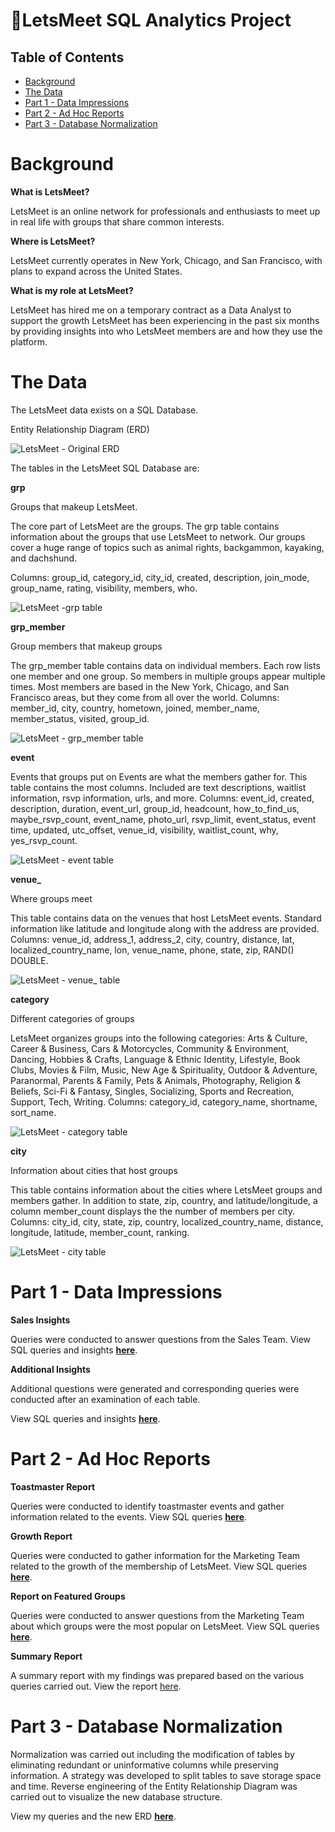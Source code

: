 # 🤝LetsMeet SQL Analytics Project
## Table of Contents
- [Background](#background)
- [The Data](#the-data)
- [Part 1 - Data Impressions](#part-1---data-impressions)
- [Part 2 - Ad Hoc Reports](#part-2---ad-hoc-reports)
- [Part 3 - Database Normalization](#part-3---database-normalization)

# Background
**What is LetsMeet?**

LetsMeet is an online network for professionals and enthusiasts to meet up in real life with groups that share common interests.

**Where is LetsMeet?**

LetsMeet currently operates in New York, Chicago, and San Francisco, with plans to expand across the United States.

**What is my role at LetsMeet?**

LetsMeet has hired me on a temporary contract as a Data Analyst to support the growth LetsMeet has been experiencing in the past six months by providing insights into who LetsMeet members are and how they use the platform.

# The Data

The LetsMeet data exists on a SQL Database.

Entity Relationship Diagram (ERD)

![LetsMeet - Original ERD](https://user-images.githubusercontent.com/95842597/185205075-f37b6b65-8fed-4e9f-875c-444ede8a5f55.png)

The tables in the LetsMeet SQL Database are:

**grp** 

Groups that makeup LetsMeet.

The core part of LetsMeet are the groups. The grp table contains information about the groups
that use LetsMeet to network. Our groups cover a huge range of topics such as animal rights,
backgammon, kayaking, and dachshund.

Columns: group_id, category_id, city_id, created, description, join_mode, group_name, rating,
visibility, members, who.

![LetsMeet -grp table](https://user-images.githubusercontent.com/95842597/185206191-38ff9ce0-f023-4a8a-bbbd-14100c6c53cf.png)

**grp_member** 

Group members that makeup groups

The grp_member table contains data on individual members. Each row lists one member and one
group. So members in multiple groups appear multiple times. Most members are based in the
New York, Chicago, and San Francisco areas, but they come from all over the world.
Columns: member_id, city, country, hometown, joined, member_name, member_status, visited,
group_id.

![LetsMeet - grp_member table](https://user-images.githubusercontent.com/95842597/185206257-2b16c3a0-a907-4db7-9f9c-80a248485857.png)

**event** 

Events that groups put on
Events are what the members gather for. This table contains the most columns. Included are text
descriptions, waitlist information, rsvp information, urls, and more.
Columns: event_id, created, description, duration, event_url, group_id, headcount, how_to_find_us,
maybe_rsvp_count, event_name, photo_url, rsvp_limit, event_status, event time, updated,
utc_offset, venue_id, visibility, waitlist_count, why, yes_rsvp_count.

![LetsMeet - event table](https://user-images.githubusercontent.com/95842597/185206303-c1d98970-c546-41b6-9cc7-0fb0f3a9faf7.png)

**venue_** 

Where groups meet

This table contains data on the venues that host LetsMeet events. Standard information like
latitude and longitude along with the address are provided.
Columns: venue_id, address_1, address_2, city, country, distance, lat, localized_country_name, lon,
venue_name, phone, state, zip, RAND() DOUBLE.

![LetsMeet - venue_ table](https://user-images.githubusercontent.com/95842597/185206342-383e2152-700e-4700-ba80-1cba39201fda.png)

**category** 

Different categories of groups

LetsMeet organizes groups into the following categories: Arts & Culture, Career & Business, Cars &
Motorcycles, Community & Environment, Dancing, Hobbies & Crafts, Language & Ethnic Identity,
Lifestyle, Book Clubs, Movies & Film, Music, New Age & Spirituality, Outdoor & Adventure,
Paranormal, Parents & Family, Pets & Animals, Photography, Religion & Beliefs, Sci-Fi & Fantasy,
Singles, Socializing, Sports and Recreation, Support, Tech, Writing.
Columns: category_id, category_name, shortname, sort_name.

![LetsMeet - category table](https://user-images.githubusercontent.com/95842597/185206419-9d591751-c6b5-4dcb-99b5-75e6eb31fcfa.png)

**city** 

Information about cities that host groups

This table contains information about the cities where LetsMeet groups and members gather. In
addition to state, zip, country, and latitude/longitude, a column member_count displays the
the number of members per city.
Columns: city_id, city, state, zip, country, localized_country_name, distance, longitude, latitude,
member_count, ranking.

![LetsMeet  - city table](https://user-images.githubusercontent.com/95842597/185206479-ebd88954-e63a-4119-a387-3663d1190a1d.png)

# Part 1 - Data Impressions

**Sales Insights**

Queries were conducted to answer questions from the Sales Team. View SQL queries and insights **[here](https://github.com/mbellamybb/LetsMeet_SQL_Analytics_Project/tree/main/Project%2C%20Part%201%20-%20Data%20Impressions)**.

**Additional Insights**

Additional questions were generated and corresponding queries were conducted after an examination of each table.

View SQL queries and insights **[here](https://github.com/mbellamybb/LetsMeet_SQL_Analytics_Project/tree/main/Project%2C%20Part%201%20-%20Data%20Impressions)**.

# Part 2 - Ad Hoc Reports

**Toastmaster Report**

Queries were conducted to identify toastmaster events and gather information related to the events. View SQL queries **[here](https://github.com/mbellamybb/LetsMeet_SQL_Analytics_Project/tree/main/Project%2C%20Part%202%20-%20Ad%20Hoc%20Reports)**.

**Growth Report**

Queries were conducted to gather information for the Marketing Team related to the growth of the membership of LetsMeet. View SQL queries **[here](https://github.com/mbellamybb/LetsMeet_SQL_Analytics_Project/tree/main/Project%2C%20Part%202%20-%20Ad%20Hoc%20Reports)**.

**Report on Featured Groups**

Queries were conducted to answer questions from the Marketing Team about which groups were the most popular on LetsMeet. 
View SQL queries **[here](https://github.com/mbellamybb/LetsMeet_SQL_Analytics_Project/tree/main/Project%2C%20Part%202%20-%20Ad%20Hoc%20Reports)**.

**Summary Report**

A summary report with my findings was prepared based on the various queries carried out. View the report [here](#4_summary_report.sql).

# Part 3 - Database Normalization

Normalization was carried out including the modification of tables by eliminating redundant or uninformative columns while preserving information. A strategy was developed to split tables to save storage space and time. Reverse engineering of the Entity Relationship Diagram was carried out to visualize the new database structure.

View my queries and the new ERD **[here](https://github.com/mbellamybb/LetsMeet_SQL_Analytics_Project/tree/51384eb8b1d973602bae839a04f7d6e837d5dd36/Project%2C%20Part%203%20-%20Database%20Normalization)**. 
